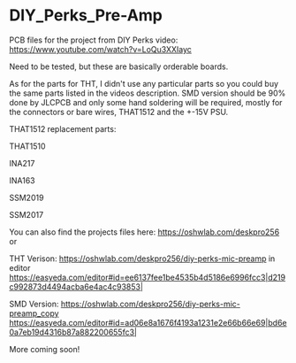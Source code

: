 # DIY_Perks_Pre-Amp

PCB files for the project from DIY Perks video:
https://www.youtube.com/watch?v=LoQu3XXIayc

Need to be tested, but these are basically orderable boards.

As for the parts for THT, I didn't use any particular parts so you could buy the same parts listed in the videos description.
SMD version should be 90% done by JLCPCB and only some hand soldering will be required, mostly for the connectors or bare wires, THAT1512 and the +-15V PSU.

THAT1512 replacement parts:

THAT1510

INA217

INA163

SSM2019

SSM2017

You can also find the projects files here:
https://oshwlab.com/deskpro256
or

THT Verison:
https://oshwlab.com/deskpro256/diy-perks-mic-preamp
in editor
https://easyeda.com/editor#id=ee6137fee1be4535b4d5186e6996fcc3|d219c992873d4494acba6e4ac4c93853|

SMD Version:
https://oshwlab.com/deskpro256/diy-perks-mic-preamp_copy
https://easyeda.com/editor#id=ad06e8a1676f4193a1231e2e66b66e69|bd6e0a7eb19d4316b87a882200655fc3|

More coming soon!
